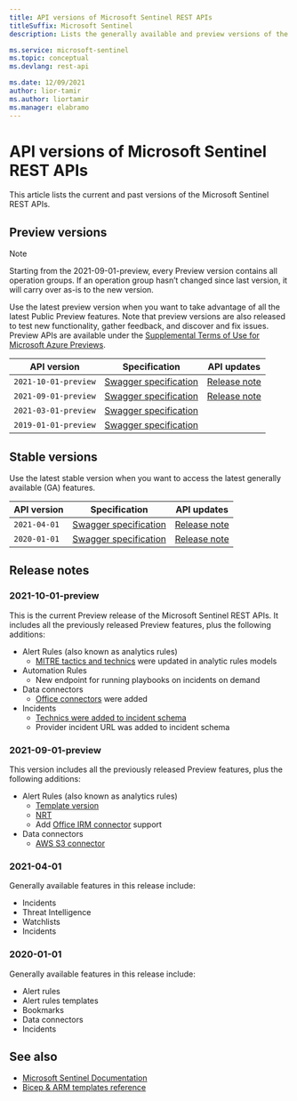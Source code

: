 ```yaml
---
title: API versions of Microsoft Sentinel REST APIs 
titleSuffix: Microsoft Sentinel
description: Lists the generally available and preview versions of the Microsoft Sentinel REST APIs.

ms.service: microsoft-sentinel
ms.topic: conceptual
ms.devlang: rest-api

ms.date: 12/09/2021
author: lior-tamir
ms.author: liortamir
ms.manager: elabramo
---
```


# API versions of Microsoft Sentinel REST APIs

This article lists the current and past versions of the Microsoft Sentinel REST APIs.

## Preview versions

> [!Note] 
> Starting from the 2021-09-01-preview, every Preview version contains all operation groups. If an operation group hasn’t changed since last version, it will carry over as-is to the new version.

Use the latest preview version when you want to take advantage of all the latest Public Preview features. Note that preview versions are also released to test new functionality, gather feedback, and discover and fix issues. Preview APIs are available under the [Supplemental Terms of Use for Microsoft Azure Previews](https://azure.microsoft.com/support/legal/preview-supplemental-terms/).


| API version | Specification | API updates |
|-------------|---------------|-------------|
| `2021-10-01-preview`  | [Swagger specification](https://github.com/Azure/azure-rest-api-specs/tree/main/specification/securityinsights/resource-manager/Microsoft.SecurityInsights/preview/2021-10-01-preview) | [Release note](#2021-10-01-preview) |
| `2021-09-01-preview`  | [Swagger specification](https://github.com/Azure/azure-rest-api-specs/tree/main/specification/securityinsights/resource-manager/Microsoft.SecurityInsights/preview/2021-09-01-preview) | [Release note](#2021-09-01-preview) |
| `2021-03-01-preview` | [Swagger specification](https://github.com/Azure/azure-rest-api-specs/tree/main/specification/securityinsights/resource-manager/Microsoft.SecurityInsights/preview/2021-03-01-preview) |
| `2019-01-01-preview` | [Swagger specification](https://github.com/Azure/azure-rest-api-specs/tree/main/specification/securityinsights/resource-manager/Microsoft.SecurityInsights/preview/2019-01-01-preview) |

## Stable versions

Use the latest stable version when you want to access the latest generally available (GA) features.

| API version | Specification | API updates |
|-------------|---------------|-------------|
| `2021-04-01` | [Swagger specification](https://github.com/Azure/azure-rest-api-specs/tree/main/specification/securityinsights/resource-manager/Microsoft.SecurityInsights/stable/2021-04-01) | [Release note](#2021-04-01) |
| `2020-01-01` | [Swagger specification](https://github.com/Azure/azure-rest-api-specs/tree/main/specification/securityinsights/resource-manager/Microsoft.SecurityInsights/stable/2020-01-01) | [Release note](#2020-01-01) |


## Release notes
<a name="2021-10-01-preview"></a>

### 2021-10-01-preview

This is the current Preview release of the Microsoft Sentinel REST APIs. It includes all the previously released Preview features, plus the following additions:

+ Alert Rules (also known as analytics rules)
  + [MITRE tactics and technics](/azure/sentinel/whats-new#support-for-mitre-attck-techniques-public-preview) were updated in analytic rules models
+ Automation Rules
  +  New endpoint for running playbooks on incidents on demand
+ Data connectors
  + [Office connectors](/azure/sentinel/data-connectors-reference#microsoft-365-insider-risk-management-irm-preview) were added
+ Incidents
  +  [Technics were added to incident schema](/azure/sentinel/whats-new#support-for-mitre-attck-techniques-public-preview)
  +  Provider incident URL was added to incident schema



<a name="2021-09-01-preview"></a>

### 2021-09-01-preview

This version includes all the previously released Preview features, plus the following additions:

+ Alert Rules (also known as analytics rules)
  + [Template version](/azure/sentinel/manage-analytics-rule-templates)
  + [NRT](/azure/sentinel/near-real-time-rules)
  + Add [Office IRM connector](/azure/sentinel/data-connectors-reference#microsoft-365-insider-risk-management-irm-preview) support
+ Data connectors
  + [AWS S3 connector](/azure/sentinel/connect-aws?tabs=s3)


<a name="2021-04-01"></a>

### 2021-04-01

Generally available features in this release include:

+ Incidents
+ Threat Intelligence
+ Watchlists
+ Incidents

<a name="2020-01-01"></a>

### 2020-01-01

Generally available features in this release include:

+ Alert rules
+ Alert rules templates
+ Bookmarks
+ Data connectors
+ Incidents


## See also

+ [Microsoft Sentinel Documentation](/azure/sentinel)
+ [Bicep & ARM templates reference](/azure/templates/microsoft.securityinsights/allversions)

